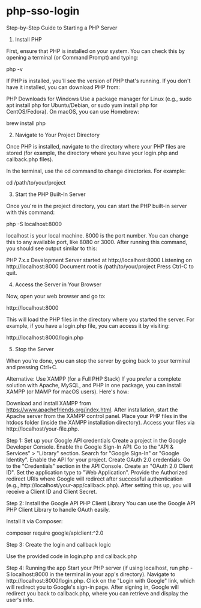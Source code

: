 # php-sso-login

Step-by-Step Guide to Starting a PHP Server
1. Install PHP

First, ensure that PHP is installed on your system. You can check this by opening a terminal (or Command Prompt) and typing:

php -v

If PHP is installed, you'll see the version of PHP that's running. If you don't have it installed, you can download PHP from:

PHP Downloads for Windows
Use a package manager for Linux (e.g., sudo apt install php for Ubuntu/Debian, or sudo yum install php for CentOS/Fedora).
On macOS, you can use Homebrew:

brew install php

2. Navigate to Your Project Directory

Once PHP is installed, navigate to the directory where your PHP files are stored (for example, the directory where you have your login.php and callback.php files).

In the terminal, use the cd command to change directories. For example:

cd /path/to/your/project

3. Start the PHP Built-In Server

Once you're in the project directory, you can start the PHP built-in server with this command:

php -S localhost:8000

localhost is your local machine.
8000 is the port number. You can change this to any available port, like 8080 or 3000.
After running this command, you should see output similar to this:

PHP 7.x.x Development Server started at http://localhost:8000
Listening on http://localhost:8000
Document root is /path/to/your/project
Press Ctrl-C to quit.

4. Access the Server in Your Browser

Now, open your web browser and go to:

http://localhost:8000

This will load the PHP files in the directory where you started the server. For example, if you have a login.php file, you can access it by visiting:

http://localhost:8000/login.php

5. Stop the Server

When you're done, you can stop the server by going back to your terminal and pressing Ctrl+C.

Alternative: Use XAMPP (for a Full PHP Stack)
If you prefer a complete solution with Apache, MySQL, and PHP in one package, you can install XAMPP (or MAMP for macOS users). Here's how:

Download and install XAMPP from https://www.apachefriends.org/index.html.
After installation, start the Apache server from the XAMPP control panel.
Place your PHP files in the htdocs folder (inside the XAMPP installation directory).
Access your files via http://localhost/your-file.php.

Step 1: Set up your Google API credentials
Create a project in the Google Developer Console.
Enable the Google Sign-In API:
Go to the "API & Services" > "Library" section.
Search for "Google Sign-In" or "Google Identity".
Enable the API for your project.
Create OAuth 2.0 credentials:
Go to the "Credentials" section in the API Console.
Create an "OAuth 2.0 Client ID".
Set the application type to "Web Application".
Provide the Authorized redirect URIs where Google will redirect after successful authentication (e.g., http://localhost/your-app/callback.php).
After setting this up, you will receive a Client ID and Client Secret.

Step 2: Install the Google API PHP Client Library
You can use the Google API PHP Client Library to handle OAuth easily.

Install it via Composer:

composer require google/apiclient:^2.0

Step 3: Create the login and callback logic

Use the provided code in login.php and callback.php

Step 4: Running the app
Start your PHP server (if using localhost, run php -S localhost:8000 in the terminal in your app's directory).
Navigate to http://localhost:8000/login.php.
Click on the "Login with Google" link, which will redirect you to Google's sign-in page.
After signing in, Google will redirect you back to callback.php, where you can retrieve and display the user's info.
